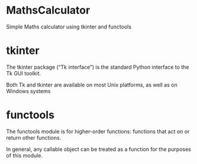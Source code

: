 # MathsCalculator

Simple Maths calculator using tkinter and functools

# tkinter

The tkinter package (“Tk interface”) is the standard Python interface to the Tk GUI toolkit.

Both Tk and tkinter are available on most Unix platforms, as well as on Windows systems

# functools

The functools module is for higher-order functions: functions that act on or return other functions. 

In general, any callable object can be treated as a function for the purposes of this module.
